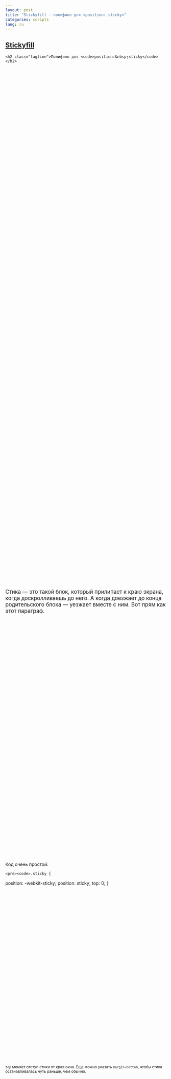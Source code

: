 ```yaml
---
layout: post
title: "Stickyfill — полифилл для «position: sticky»"
categories: scripts
lang: ru
---
```


<style>
{% include snippets/stickyfill-demo.css %}
</style>

<script>
{% include snippets/stickyfill-demo.js %}
</script>

<section style="height: 120em;" markdown="1">
  <hgroup class="sticky-1 sticky">
    <h1 class="article-title"><a href="https://github.com/wilddeer/stickyfill">Stickyfill</a></h1>

    <h2 class="tagline">Полифилл для <code>position:&nbsp;sticky</code></h2>
  </hgroup>

  <p class="sticky sticky-1-2" style="text-align: center; opacity: 0.3; margin-bottom: 60em; top: 8em; ">
    <i class="icon-chevron-down scroll-me"></i>
  </p>
</section>

<section style="height: 60em;" markdown="1">
  <p class="sticky-2 sticky" style="top: 3em; font-size: 1.2em; margin-top: 2em;">
    Стика — это такой блок, который прилипает к краю экрана, когда доскролливаешь до него. А когда доезжает до конца родительского блока — уезжает вместе с ним. Вот прям как этот параграф.
  </p>
</section>

<section style="height: 100em;" markdown="1">
  <div class="sticky-3 sticky" style="top: 3em; margin-bottom: 2.7em;">
    <p>
      Код очень простой:
    </p>

    <pre><code>.sticky {
  position: -webkit-sticky;
  position: sticky;
  top: 0;
}</code></pre>

  </div>

  <p class="sticky-4 sticky" style="top: 16em; margin-top: 40em; margin-bottom: 0;">
    <small><code>top</code> меняет отступ стики от края окна. Еще можно указать <code>margin-bottom</code>, чтобы стика останавливалась чуть раньше, чем обычно.</small>
  </p>
</section>

<section style="min-height: 160em;" markdown="1">
  <div class="sticky-5 sticky" style="top: 3em; margin-top: 30em; font-size: 1.2em; margin-bottom: 5em;">
    <p>
      Проблема в том, что на данный момент стики <a href="http://caniuse.com/#feat=css-sticky">поддерживаются</a> только в Safari на Маках и на айОси.
    </p>
  </div>

  <div class="sticky-6 sticky" style="top: 8em; margin-top: 50em; font-size: 1.2em;">
    <p>
      Поэтому я написал <a href="https://github.com/wilddeer/stickyfill">Stickyfill</a>. Он эмулирует стики там, где они не поддерживаются нативно.
    </p>
  </div>
</section>

<section style="min-height: 90em;" markdown="1">
  <div class="sticky-7 sticky" style="top: 5em; margin-top: 10em;">
    <h3>Что умеет:</h3>

    <ul>
      <li>Работает со стиками, прилипающими к верхнему краю</li>
      <li>Работает c ячейками таблицы</li>
      <li>Работает в IE9+</li>
      <li>Отключается в старых браузерах и в браузерах с нативной поддержкой стик</li>
      <li>Эмулирует нативное поведение стик (там, где умеет)</li>
      <li>Учитывает <a href="http://wilddeer.github.io/stickyfill/test/">кучу разных кейсов</a></li>
    </ul>
  </div>
</section>

<section style="min-height: 80em;" markdown="1">
  <div class="sticky-8 sticky" style="top: 5em; margin-top: 5em;">
    <h3>Что не умеет:</h3>

    <ul>
      <li>Не умеет левые, правые, нижние и комбинированные стики</li>
      <li>Не «стыкует» табличные стики</li>
      <li>Не работает во внутренних блоках со скроллом</li>
      <li>Не парсит CSS (включается ручками)</li>
    </ul>
  </div>
</section>

<section style="min-height: 160em;" markdown="1">
  <p class="sticky-9 sticky" style="top: 5em; margin-top: 50em; font-size: 1.2em; text-align: center;">
    <a href="https://github.com/wilddeer/stickyfill" class="big-fucking-button"><i class="icon-github">&nbsp;</i>Забрать с ГитХаба</a>
  </p>
</section>


<figure class="info icon-heart-empty" style="margin-top: 30em;" markdown="1">
За четыре дня погружения в ад блоковых моделей браузеров я узнал, чем отличаются `window.pageYOffset`, `document.documentElement.scrollTop`, `window.scrollY` и `document.body.scrollTop`, в чем расхождения `offsetWidth` у блока с `box-sizing: border-box` в разных браузерах, какая разница между `element.offsetWidth` и `node.getBoundingClientRect().width`, в чем разница между `getComputedStyle(element)` и реальными значениями, как посчитать ширину вьюпорта без ширины скролла и как ошибки округления любят накопиться в самый неподходящий момент.
</figure>

